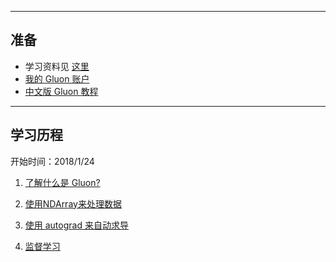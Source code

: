
----

## 准备

- 学习资料见 [这里](https://github.com/q735613050/XinetStudio/blob/master/学习材料.md)
- [我的 Gluon 账户](https://discuss.gluon.ai/u/xinet/summary)
- [中文版 Gluon 教程](http://zh.gluon.ai/index.html#)

-----

## 学习历程

开始时间：2018/1/24

1. [了解什么是 Gluon?](https://github.com/q735613050/XinetStudio/blob/master/Gluon%20简介.md#L1)

2. [使用NDArray来处理数据](https://nbviewer.jupyter.org/github/q735613050/XinetStudio/blob/master/mxnet-gluon-tutorial/2.%20使用NDArray来处理数据.ipynb)

3. [使用 autograd 来自动求导](https://nbviewer.jupyter.org/github/q735613050/XinetStudio/blob/master/mxnet-gluon-tutorial/3.%20使用%20autograd%20来自动求导.ipynb)

4. [监督学习](https://github.com/q735613050/XinetStudio/tree/master/mxnet-gluon-tutorial/supervised-learning)
